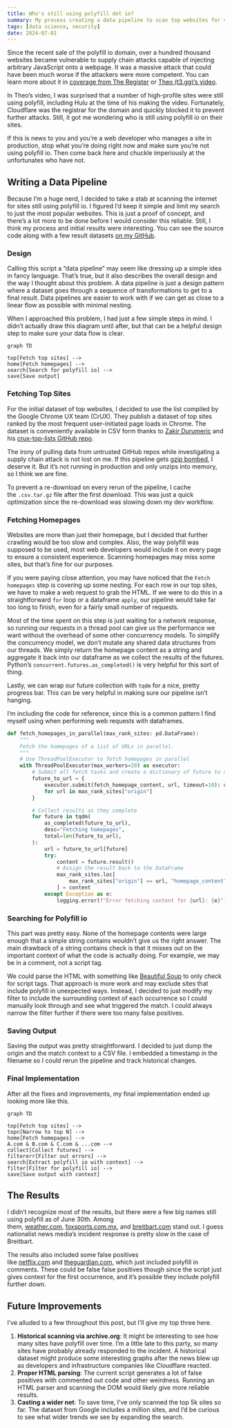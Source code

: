 ```yaml
---
title: Who's still using polyfill dot io?
summary: My process creating a data pipeline to scan top websites for vulnerabilities to polyfill io.
tags: [data science, security]
date: 2024-07-01
---
```


Since the recent sale of the polyfill io domain, over a hundred thousand websites became vulnerable to supply chain attacks capable of injecting arbitrary JavaScript onto a webpage. It was a massive attack that could have been much worse if the attackers were more competent. You can learn more about it in [coverage from The Register](https://www.theregister.com/2024/06/28/polyfillio_cloudflare_malware/) or [Theo (t3.gg)’s video](https://youtu.be/ILvNG1STUZU?si=0essgw8EMslUFfex).

In Theo’s video, I was surprised that a number of high-profile sites were still using polyfill, including Hulu at the time of his making the video. Fortunately, Cloudflare was the registrar for the domain and quickly blocked it to prevent further attacks. Still, it got me wondering who is still using polyfill io on their sites.

If this is news to you and you’re a web developer who manages a site in production, stop what you’re doing right now and make sure you’re not using polyfill io. Then come back here and chuckle imperiously at the unfortunates who have not.

## Writing a Data Pipeline

Because I’m a huge nerd, I decided to take a stab at scanning the internet for sites still using polyfill io. I figured I’d keep it simple and limit my search to just the most popular websites. This is just a proof of concept, and there’s a lot more to be done before I would consider this reliable. Still, I think my process and initial results were interesting. You can see the source code along with a few result datasets [on my GitHub](https://github.com/AlexanderOtavka/polyfill-io-scanner/tree/main).

### Design

Calling this script a “data pipeline” may seem like dressing up a simple idea in fancy language. That’s true, but it also describes the overall design and the way I thought about this problem. A data pipeline is just a design pattern where a dataset goes through a sequence of transformations to get to a final result. Data pipelines are easier to work with if we can get as close to a linear flow as possible with minimal nesting.

When I approached this problem, I had just a few simple steps in mind. I didn’t actually draw this diagram until after, but that can be a helpful design step to make sure your data flow is clear.

```mermaid
graph TD

top[Fetch top sites] -->
home[Fetch homepages] -->
search[Search for polyfill io] -->
save[Save output]
```

### Fetching Top Sites

For the initial dataset of top websites, I decided to use the list compiled by the Google Chrome UX team (CrUX). They publish a dataset of top sites ranked by the most frequent user-initiated page loads in Chrome. The dataset is conveniently available in CSV form thanks to [Zakir Durumeric](https://github.com/zakird) and his [crux-top-lists GitHub repo](https://github.com/zakird/crux-top-lists).

The irony of pulling data from untrusted GitHub repos while investigating a supply chain attack is not lost on me. If this pipeline gets [gzip bombed](https://en.wikipedia.org/wiki/Zip_bomb), I deserve it. But it’s not running in production and only unzips into memory, so I think we are fine.

To prevent a re-download on every rerun of the pipeline, I cache the `.csv.tar.gz` file after the first download. This was just a quick optimization since the re-download was slowing down my dev workflow.

### Fetching Homepages

Websites are more than just their homepage, but I decided that further crawling would be too slow and complex. Also, the way polyfill was supposed to be used, most web developers would include it on every page to ensure a consistent experience. Scanning homepages may miss some sites, but that’s fine for our purposes.

If you were paying close attention, you may have noticed that the `Fetch homepages` step is covering up some nesting. For each row in our top sites, we have to make a web request to grab the HTML. If we were to do this in a straightforward `for` loop or a dataframe `apply`, our pipeline would take far too long to finish, even for a fairly small number of requests.

Most of the time spent on this step is just waiting for a network response, so running our requests in a thread pool can give us the performance we want without the overhead of some other concurrency models. To simplify the concurrency model, we don’t mutate any shared data structures from our threads. We simply return the homepage content as a string and aggregate it back into our dataframe as we collect the results of the futures. Python’s `concurrent.futures.as_completed()` is very helpful for this sort of thing.

Lastly, we can wrap our future collection with `tqdm` for a nice, pretty progress bar. This can be very helpful in making sure our pipeline isn’t hanging.

I’m including the code for reference, since this is a common pattern I find myself using when performing web requests with dataframes.

```python
def fetch_homepages_in_parallel(max_rank_sites: pd.DataFrame):
    """
    Fetch the homepages of a list of URLs in parallel.
    """
    # Use ThreadPoolExecutor to fetch homepages in parallel
    with ThreadPoolExecutor(max_workers=20) as executor:
        # Submit all fetch tasks and create a dictionary of future to url
        future_to_url = {
            executor.submit(fetch_homepage_content, url, timeout=10): url
            for url in max_rank_sites["origin"]
        }

        # Collect results as they complete
        for future in tqdm(
            as_completed(future_to_url),
            desc="Fetching homepages",
            total=len(future_to_url),
        ):
            url = future_to_url[future]
            try:
                content = future.result()
                # Assign the result back to the DataFrame
                max_rank_sites.loc[
                    max_rank_sites["origin"] == url, "homepage_content"
                ] = content
            except Exception as e:
                logging.error(f"Error fetching content for {url}: {e}")
```

### Searching for Polyfill io

This part was pretty easy. None of the homepage contents were large enough that a simple string contains wouldn’t give us the right answer. The main drawback of a string contains check is that it misses out on the important context of what the code is actually doing. For example, we may be in a comment, not a script tag.

We could parse the HTML with something like [Beautiful Soup](https://beautiful-soup-4.readthedocs.io/en/latest/) to only check for script tags. That approach is more work and may exclude sites that include polyfill in unexpected ways. Instead, I decided to just modify my filter to include the surrounding context of each occurrence so I could manually look through and see what triggered the match. I could always narrow the filter further if there were too many false positives.

### Saving Output

Saving the output was pretty straightforward. I decided to just dump the origin and the match context to a CSV file. I embedded a timestamp in the filename so I could rerun the pipeline and track historical changes.

### Final Implementation

After all the fixes and improvements, my final implementation ended up looking more like this.

```mermaid
graph TD

top[Fetch top sites] -->
topn[Narrow to top N] -->
home[Fetch homepages] -->
A.com & B.com & C.com & ...com -->
collect[Collect futures] -->
filtererr[Filter out errors] -->
search[Extract polyfill io with context] -->
filter[Filter for polyfill io] -->
save[Save output with context]
```

## The Results

I didn’t recognize most of the results, but there were a few big names still using polyfill as of June 30th. Among them, [weather.com](https://weather.com/), [foxsports.com.mx](https://www.foxsports.com.mx/), and [breitbart.com](https://www.breitbart.com/) stand out. I guess nationalist news media’s incident response is pretty slow in the case of Breitbart.

The results also included some false positives like [netflix.com](https://www.netflix.com/) and [theguardian.com](https://www.theguardian.com/), which just included polyfill in comments. These could be false false positives though since the script just gives context for the first occurrence, and it’s possible they include polyfill further down.

## Future Improvements

I’ve alluded to a few throughout this post, but I’ll give my top three here.

1. **Historical scanning via archive.org**: It might be interesting to see how many sites have polyfill over time. I’m a little late to this party, so many sites have probably already responded to the incident. A historical dataset might produce some interesting graphs after the news blew up as developers and infrastructure companies like Cloudflare reacted.
2. **Proper HTML parsing**: The current script generates a lot of false positives with commented out code and other weirdness. Running an HTML parser and scanning the DOM would likely give more reliable results.
3. **Casting a wider net**: To save time, I’ve only scanned the top 5k sites so far. The dataset from Google includes a million sites, and I’d be curious to see what wider trends we see by expanding the search.
